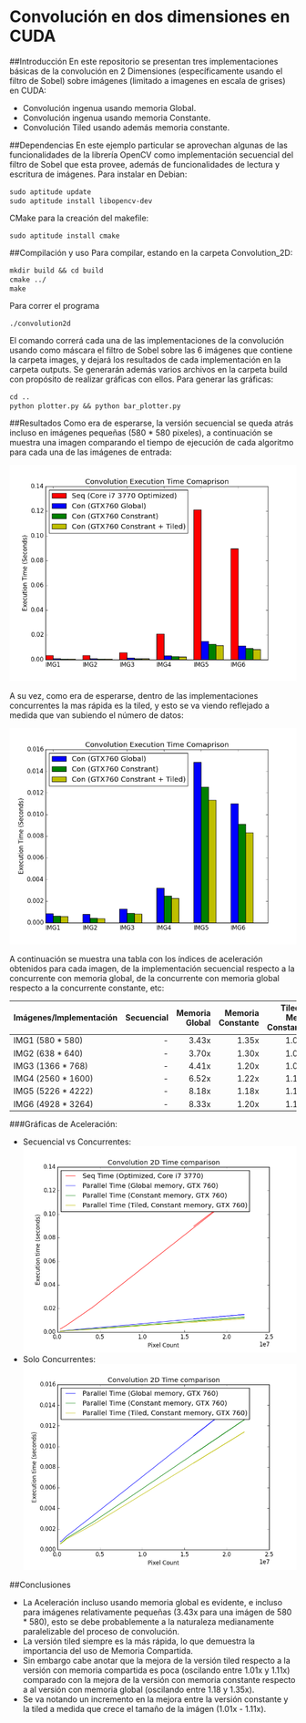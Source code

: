Convolución en dos dimensiones en CUDA
======================================
##Introducción
En este repositorio se presentan tres implementaciones básicas de la convolución en 2 Dimensiones (específicamente usando el filtro de Sobel) sobre imágenes (limitado a imagenes en escala de grises) en CUDA:

* Convolución ingenua usando memoria Global.
* Convolución ingenua usando memoria Constante.
* Convolución Tiled usando además memoria constante.

##Dependencias
En este ejemplo particular se aprovechan algunas de las funcionalidades de la librería OpenCV como implementación secuencial del filtro de Sobel que esta provee, además de funcionalidades de lectura y escritura de imágenes. Para instalar en Debian:

    sudo aptitude update
    sudo aptitude install libopencv-dev
  
CMake para la creación del makefile:

    sudo aptitude install cmake
  
##Compilación y uso
Para compilar, estando en la carpeta Convolution_2D:

    mkdir build && cd build
    cmake ../
    make

Para correr el programa

    ./convolution2d
  
El comando correrá cada una de las implementaciones de la convolución usando como máscara el filtro de Sobel sobre las 6 imágenes que contiene la carpeta images, y dejará los resultados de cada implementación en la carpeta outputs. Se generarán además varios archivos en la carpeta build con propósito de realizar gráficas con ellos.
Para generar las gráficas:

    cd ..
    python plotter.py && python bar_plotter.py
    
##Resultados
Como era de esperarse, la versión secuencial se queda atrás incluso en imágenes pequeñas (580 * 580 pixeles), a continuación se muestra una imagen comparando el tiempo de ejecución de cada algoritmo para cada una de las imágenes de entrada:

![](https://raw.githubusercontent.com/caal-15/CUDA_Course/master/Convolution_2D/doc/Bar_All.png)

A su vez, como era de esperarse, dentro de las implementaciones concurrentes la mas rápida es la tiled, y esto se va viendo reflejado a medida que van subiendo el número de datos:

![](https://raw.githubusercontent.com/caal-15/CUDA_Course/master/Convolution_2D/doc/Bar_Concurrent.png)

A continuación se muestra una tabla con los índices de aceleración obtenidos para cada imagen, de la implementación secuencial respecto a la concurrente con memoria global, de la concurrente con memoria global respecto a la concurrente constante, etc:

|Imágenes/Implementación|Secuencial|Memoria Global|Memoria Constante|Tiled + Mem. Constante|
|-----------------------|---------:|-------------:|----------------:|---------------------:|
|IMG1 (580 * 580)       |-         |3.43x         |1.35x            |1.04x                 |
|IMG2 (638 * 640)       |-         |3.70x         |1.30x            |1.01x                 |
|IMG3 (1366 * 768)      |-         |4.41x         |1.20x            |1.06x                 |
|IMG4 (2560 * 1600)     |-         |6.52x         |1.22x            |1.10x                 |
|IMG5 (5226 * 4222)     |-         |8.18x         |1.18x            |1.11x                 |
|IMG6 (4928 * 3264)     |-         |8.33x         |1.20x            |1.10x                 |

###Gráficas de Aceleración:
* Secuencial vs Concurrentes:
    ![](https://raw.githubusercontent.com/caal-15/CUDA_Course/master/Convolution_2D/doc/All.png)
* Solo Concurrentes:
    ![](https://raw.githubusercontent.com/caal-15/CUDA_Course/master/Convolution_2D/doc/Concurrent.png)

##Conclusiones
* La Aceleración incluso usando memoria global es evidente, e incluso para imágenes relativamente pequeñas (3.43x para una imágen de 580 * 580), esto se debe probablemente a la naturaleza medianamente paralelizable del proceso de convolución.
* La versión tiled siempre es la más rápida, lo que demuestra la importancia del uso de Memoria Compartida.
* Sin embargo cabe anotar que la mejora de la versión tiled respecto a la versión con memoria compartida es poca (oscilando entre 1.01x y 1.11x) comparado con la mejora de la versión con memoria constante respecto a al versión con memoria global (oscilando entre 1.18 y 1.35x).
* Se va notando un incremento en la mejora entre la versión constante y la tiled a medida que crece el tamaño de la imágen (1.01x - 1.11x).

